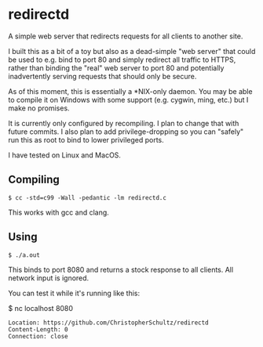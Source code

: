 # redirectd
A simple web server that redirects requests for all clients to another site.

I built this as a bit of a toy but also as a dead-simple "web server" that could be used to e.g. bind to port 80 and simply redirect all traffic to HTTPS, rather than binding the "real" web server to port 80 and potentially inadvertently serving requests that should only be secure.

As of this moment, this is essentially a \*NIX-only daemon. You may be able to compile it on Windows with some support (e.g. cygwin, ming, etc.) but I make no promises.

It is currently only configured by recompiling. I plan to change that with future commits. I also plan to add privilege-dropping so you can "safely" run this as root to bind to lower privileged ports.

I have tested on Linux and MacOS.

## Compiling

```$ cc -std=c99 -Wall -pedantic -lm redirectd.c```

This works with gcc and clang.

## Using

```$ ./a.out```

This binds to port 8080 and returns a stock response to all clients. All network input is ignored.

You can test it while it's running like this:

$ nc localhost 8080
```HTTP/1.0 302 Found
Location: https://github.com/ChristopherSchultz/redirectd
Content-Length: 0
Connection: close

```

